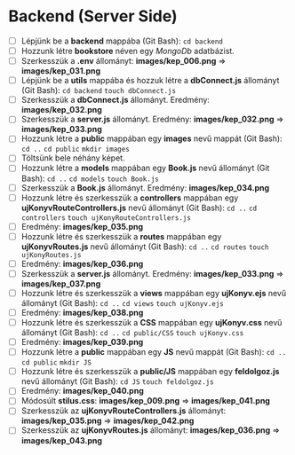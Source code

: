 # Backend (Server Side)

-   [ ] Lépjünk be a **backend** mappába (Git Bash): `cd backend`
-   [ ] Hozzunk létre **bookstore** néven egy _MongoDb_ adatbázist.
-   [ ] Szerkesszük a **.env** állományt: **images/kep_006.png** => **images/kep_031.png**
-   [ ] Lépjünk be a **utils** mappába és hozzuk létre a **dbConnect.js** állományt (Git Bash): `cd backend` `touch dbConnect.js`
-   [ ] Szerkesszük a **dbConnect.js** állományt. Eredmény: **images/kep_032.png**
-   [ ] Szerkesszük a **server.js** állományt. Eredmény: **images/kep_032.png** => **images/kep_033.png**
-   [ ] Hozzunk létre a **public** mappában egy **images** nevű mappát (Git Bash): `cd ..` `cd public` `mkdir images`
-   [ ] Töltsünk bele néhány képet.
-   [ ] Hozzunk létre a **models** mappában egy **Book.js** nevű állományt (Git Bash): `cd ..` `cd models` `touch Book.js`
-   [ ] Szerkesszük a **Book.js** állományt. Eredmény: **images/kep_034.png**
-   [ ] Hozzunk létre és szerkesszük a **controllers** mappában egy **ujKonyvRouteControllers.js** nevű állományt (Git Bash): `cd ..` `cd controllers` `touch ujKonyRouteControllers.js`
-   [ ] Eredmény: **images/kep_035.png**
-   [ ] Hozzunk létre és szerkesszük a **routes** mappában egy **ujKonyvRoutes.js** nevű állományt (Git Bash): `cd ..` `cd routes` `touch ujKonyRoutes.js`
-   [ ] Eredmény: **images/kep_036.png**
-   [ ] Szerkesszük a **server.js** állományt. Eredmény: **images/kep_033.png** => **images/kep_037.png**
-   [ ] Hozzunk létre és szerkesszük a **views** mappában egy **ujKonyv.ejs** nevű állományt (Git Bash): `cd ..` `cd views` `touch ujKonyv.ejs`
-   [ ] Eredmény: **images/kep_038.png**
-   [ ] Hozzunk létre és szerkesszük a **CSS** mappában egy **ujKonyv.css** nevű állományt (Git Bash): `cd ..` `cd public/CSS` `touch ujKonyv.css`
-   [ ] Eredmény: **images/kep_039.png**
-   [ ] Hozzunk létre a **public** mappában egy **JS** nevű mappát (Git Bash): `cd ..` `cd public` `mkdir JS`
-   [ ] Hozzunk létre és szerkesszük a **public/JS** mappában egy **feldolgoz.js** nevű állományt (Git Bash): `cd JS` `touch feldolgoz.js`
-   [ ] Eredmény: **images/kep_040.png**
-   [ ] Módosúlt **stilus.css**: **images/kep_009.png** => **images/kep_041.png**
-   [ ] Szerkesszük az **ujKonyvRouteControllers.js** állományt: **images/kep_035.png** => **images/kep_042.png**
-   [ ] Szerkesszük az **ujKonyvRoutes.js** állományt: **images/kep_036.png** => **images/kep_043.png**
